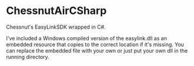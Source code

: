 # ChessnutAirCSharp
Chessnut's EasyLinkSDK wrapped in C#.

I've included a Windows compiled version of the easylink.dll as an embedded resource that copies to the correct location if it's missing.
You can replace the embedded file with your own or just put your own dll in the running directory.
